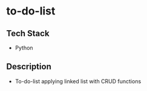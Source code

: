 # to-do-list

## Tech Stack
* Python

## Description
* To-do-list applying linked list with CRUD functions
